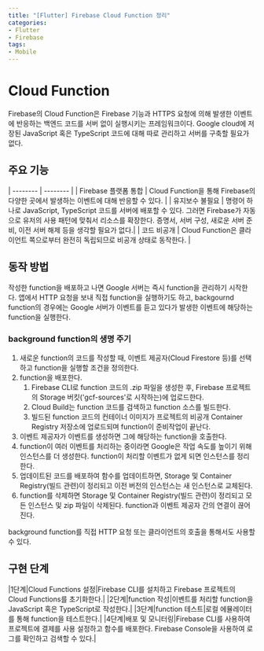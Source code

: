 ```yaml
---
title: "[Flutter] Firebase Cloud Function 정리"
categories:
- Flutter
- Firebase
tags:
- Mobile
---
```


# Cloud Function

Firebase의 Cloud Function은 Firebase 기능과 HTTPS 요청에 의해 발생한 이벤트에 반응하는 백엔드 코드를 서버 없이 실행시키는 프레임워크이다.  Google cloud에 저장된 JavaScript 혹은 TypeScript 코드에 대해 따로 관리하고 서버를 구축할 필요가 없다.

## 주요 기능

| -------- | -------- |
| Firebase 플랫폼 통합 | Cloud Function을 통해 Firebase의 다양한 곳에서 발생하는 이벤트에 대해 반응할 수 있다.     |
| 유지보수 불필요 | 명령어 하나로 JavaScript, TypeScript 코드를 서버에 배포할 수 있다. 그러면 Firebase가 자동으로 유저의 사용 패턴에 맞춰서 리소스를 확장한다. 증명서, 서버 구성, 새로운 서버 준비, 이전 서버 해제 등을 생각할 필요가 없다.|
| 코드 비공개  | Cloud Function은 클라이언트 쪽으로부터 완전히 독립되므로 비공개 상태로 동작한다. |

## 동작 방법

작성한 function을 배포하고 나면 Google 서버는 즉시 function을 관리하기 시작한다. 앱에서 HTTP 요청을 보내 직접 function을 실행하기도 하고, backgournd function의 경우에는 Google 서버가 이벤트를 듣고 있다가 발생한 이벤트에 해당하는 function을 실행한다.

### background function의 생명 주기

1. 새로운 function의 코드를 작성할 때, 이벤트 제공자(Cloud Firestore 등)를 선택하고 function을 실행할 조건을 정의한다.
2. function을 배포한다.
	1.  Firebase CLI로 function 코드의 .zip 파일을 생성한 후, Firebase 프로젝트의 Storage 버킷('gcf-sources'로 시작하는)에 업로드한다.
	2.  Cloud Build는 function 코드를 검색하고 function 소스를 빌드한다.
	3.  빌드된 function 코드의 컨테이너 이미지가 프로젝트의 비공개 Container Registry 저장소에 업로드되며 function이 준비작업이 끝난다.
3. 이벤트 제공자가 이벤트를 생성하면 그에 해당하는 function을 호출한다.
4. function이 여러 이벤트를 처리하는 중이라면 Google은 작업 속도를 높이기 위해 인스턴스를 더 생성한다. function이 처리할 이벤트가 없게 되면 인스턴스를 정리한다.
5. 업데이트된 코드를 배포하여 함수를 업데이트하면, Storage 및 Container Registry(빌드 관련)이 정리되고 이전 버전의 인스턴스는 새 인스턴스로 교체된다.
6. function를 삭제하면 Storage 및 Container Registry(빌드 관련)이 정리되고 모든 인스턴스 및 zip 파일이 삭제된다. function과 이벤트 제공자 간의 연결이 끊어진다.

background function를 직접  HTTP 요청 또는 클라이언트의 호출을 통해서도 사용할 수 있다.

## 구현 단계

|1단계|Cloud Functions 설정|Firebase CLI를 설치하고 Firebase 프로젝트의 Cloud Functions를 초기화한다.|
|2단계|function 작성|이벤트를 처리할 function을 JavaScript 혹은 TypeScript로 작성한다.|
|3단계|function 테스트|로컬 에뮬레이터를 통해 function을 테스트한다.|
|4단계|배포 및 모니터링|Firebase CLI를 사용하여 프로젝트에 결제를 사용 설정하고 함수를 배포한다. Firebase Console을 사용하여 로그를 확인하고 검색할 수 있다.|
